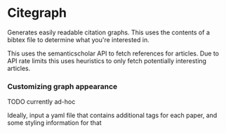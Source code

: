 # Citegraph


Generates easily readable citation graphs. This uses the contents
of a bibtex file to determine what you're interested in.

This uses the semanticscholar API to fetch references for articles.
Due to API rate limits this uses heuristics to only fetch potentially
interesting articles.

### Customizing graph appearance

TODO currently ad-hoc

Ideally, input a yaml file that contains additional tags for
each paper, and some styling information for that 


